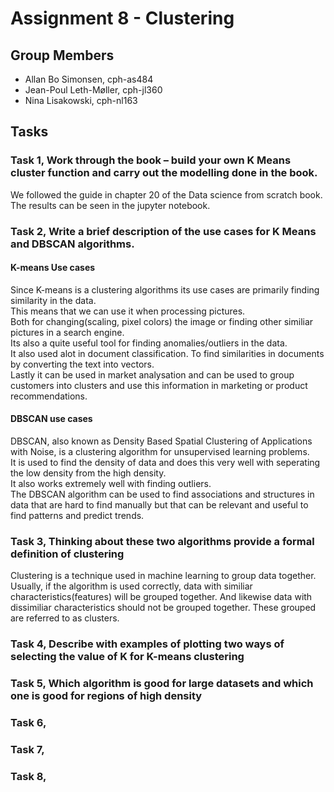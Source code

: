 # Assignment 8 - Clustering

## Group Members

- Allan Bo Simonsen, cph-as484
- Jean-Poul Leth-Møller, cph-jl360
- Nina Lisakowski, cph-nl163

## Tasks

### Task 1, Work through the book – build your own K Means cluster function and carry out the modelling done in the book.
We followed the guide in chapter 20 of the Data science from scratch book. The results can be seen in the jupyter notebook.
### Task 2, Write a brief description of the use cases for K Means and DBSCAN algorithms.
#### K-means Use cases
Since K-means is a clustering algorithms its use cases are primarily finding similarity in the data.  
This means that we can use it when processing pictures.  
Both for changing(scaling, pixel colors) the image or finding other similiar pictures in a search engine.     
Its also a quite useful tool for finding anomalies/outliers in the data.  
It also used alot in document classification. To find similarities in documents by converting the text into vectors.   
Lastly it can be used in market analysation and can be used to group customers into clusters and use this information in marketing or product recommendations.
#### DBSCAN use cases
DBSCAN, also known as Density Based Spatial Clustering of Applications with Noise, is a clustering algorithm for unsupervised learning problems.     
It is used to find the density of data and does this very well with seperating the low density from the high density.     
It also works extremely well with finding outliers.     
The DBSCAN algorithm can be used to find associations and structures in data that are hard to find manually but that can be relevant and useful to find patterns and predict trends.

### Task 3, Thinking about these two algorithms provide a formal definition of clustering
Clustering is a technique used in machine learning to group data together. Usually, if the algorithm is used correctly, data with similiar characteristics(features) will be grouped together. And likewise data with dissimiliar characteristics should not be grouped together. These grouped are referred to as clusters.


### Task 4, Describe with examples of plotting two ways of selecting the value of K for K-means clustering


### Task 5, Which algorithm is good for large datasets and which one is good for regions of high density 

### Task 6,
### Task 7,
### Task 8,
